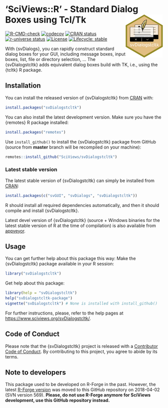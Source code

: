 
<!-- README.md is generated from README.Rmd. Please edit that file -->

# ‘SciViews::R’ - Standard Dialog Boxes using Tcl/Tk <a href="https://www.sciviews.org/svDialogstcltk"><img src="man/figures/logo.png" align="right" height="138" /></a>

<!-- badges: start -->

[![R-CMD-check](https://github.com/SciViews/svDialogs/actions/workflows/R-CMD-check.yaml/badge.svg)](https://github.com/SciViews/svDialogs/actions/workflows/R-CMD-check.yaml)
[![codecov](https://codecov.io/gh/SciViews/svDialogstcltk/graph/badge.svg?token=XmfEaNVedx)](https://codecov.io/gh/SciViews/svDialogstcltk)
[![CRAN
status](https://www.r-pkg.org/badges/version/svDialogstcltk)](https://cran.r-project.org/package=svDialogstcltk)
[![r-universe
status](https://sciviews.r-universe.dev/badges/svDialogstcltk)](https://sciviews.r-universe.dev/svDialogstcltk)
[![License](https://img.shields.io/badge/license-GPL-blue.svg)](https://www.gnu.org/licenses/gpl-2.0.html)
[![Lifecycle:
stable](https://img.shields.io/badge/lifecycle-stable-brightgreen.svg)](https://www.tidyverse.org/lifecycle/#stable)
<!-- badges: end -->

With {svDialogs}, you can rapidly construct standard dialog boxes for
your GUI, including message boxes, input boxes, list, file or directory
selection, … The {svDialogstcltk} adds equivalent dialog boxes build
with TK, i.e., using the {tcltk} R package.

## Installation

You can install the released version of {svDialogstcltk} from
[CRAN](https://CRAN.R-project.org) with:

``` r
install.packages("svDialogstcltk")
```

You can also install the latest development version. Make sure you have
the {remotes} R package installed:

``` r
install.packages("remotes")
```

Use `install_github()` to install the {svDialogstcltk} package from
GitHub (source from **master** branch will be recompiled on your
machine):

``` r
remotes::install_github("SciViews/svDialogstcltk")
```

### Latest stable version

The latest stable version of {svDialogstcltk} can simply be installed
from [CRAN](http://cran.r-project.org):

``` r
install.packages(c("svGUI", "svDialogs", "svDialogstcltk"))
```

R should install all required dependencies automatically, and then it
should compile and install {svDialogstcltk}.

Latest devel version of {svDialogstcltk} (source + Windows binaries for
the latest stable version of R at the time of compilation) is also
available from
[appveyor](https://ci.appveyor.com/project/phgrosjean/svDialogstcltk/build/artifacts).

## Usage

You can get further help about this package this way: Make the
{svDialogstcltk} package available in your R session:

``` r
library("svDialogstcltk")
```

Get help about this package:

``` r
library(help = "svDialogstcltk")
help("svDialogstcltk-package")
vignette("svDialogstcltk") # None is installed with install_github()
```

For further instructions, please, refer to the help pages at
<https://www.sciviews.org/svDialogstcltk/>.

## Code of Conduct

Please note that the {svDialogstcltk} project is released with a
[Contributor Code of
Conduct](https://contributor-covenant.org/version/2/0/CODE_OF_CONDUCT.html).
By contributing to this project, you agree to abide by its terms.

## Note to developers

This package used to be developed on R-Forge in the past. However, the
latest [R-Forge
version](https://r-forge.r-project.org/projects/sciviews/) was moved to
this GitHub repository on 2018-04-02 (SVN version 569). **Please, do not
use R-Forge anymore for SciViews development, use this GitHub repository
instead.**
